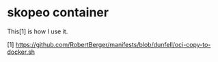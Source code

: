 skopeo container
================

This[1] is how I use it.

[1] https://github.com/RobertBerger/manifests/blob/dunfell/oci-copy-to-docker.sh
